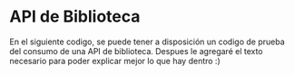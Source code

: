 # API de Biblioteca
En el siguiente codigo, se puede tener a disposición un codigo de prueba del consumo de una API de biblioteca. 
Despues le agregaré el texto necesario para poder explicar mejor lo que hay dentro :)

